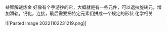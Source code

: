 益智解谜炼金
好像有个手游抄的它，大概就是有一些元件，可以退拉旋转元，增加滑轨，钙化，连接，最后需要把特定元素们拼成一个规定的形状
化学相关


![[Pasted image 20221102231219.png]]